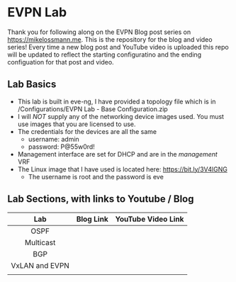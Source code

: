# EVPN Lab

Thank you for following along on the EVPN Blog post series on <https://mikelossmann.me>. This is the repository for the blog and video series! Every time a new blog post and YouTube video is uploaded this repo will be updated to reflect the starting configuratino and the ending configuation for that post and video.

## Lab Basics

- This lab is built in eve-ng, I have provided a topology file which is in /Configurations/EVPN Lab - Base Configuration.zip
- I will _NOT_ supply any of the networking device images used. You must use images that you are licensed to use.
- The credentials for the devices are all the same
  - username: admin
  - password: P@55w0rd!
- Management interface are set for DHCP and are in the _management_ VRF
- The Linux image that I have used is located here: <https://bit.ly/3V4lGNG>
  - The username is root and the password is eve

## Lab Sections, with links to Youtube / Blog

|      Lab       | Blog Link | YouTube Video Link |
| :------------: | :-------: | :----------------: |
|      OSPF      |           |                    |
|   Multicast    |           |                    |
|      BGP       |           |                    |
| VxLAN and EVPN |           |                    |
|                |           |                    |
